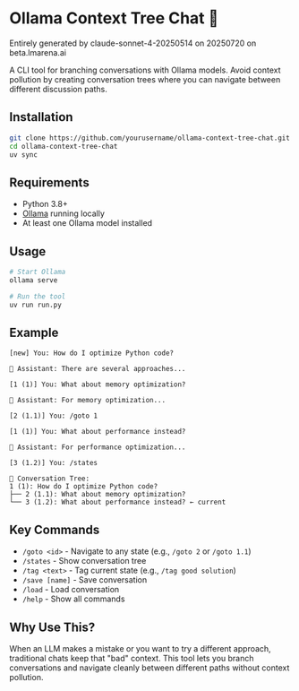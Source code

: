 # Ollama Context Tree Chat 🌳

Entirely generated by claude-sonnet-4-20250514 on 20250720 on beta.lmarena.ai

A CLI tool for branching conversations with Ollama models. Avoid context pollution by creating conversation trees where you can navigate between different discussion paths.

## Installation

```bash
git clone https://github.com/yourusername/ollama-context-tree-chat.git
cd ollama-context-tree-chat
uv sync
```

## Requirements

- Python 3.8+
- [Ollama](https://ollama.ai) running locally
- At least one Ollama model installed

## Usage

```bash
# Start Ollama
ollama serve

# Run the tool
uv run run.py
```

## Example

```
[new] You: How do I optimize Python code?

🤖 Assistant: There are several approaches...

[1 (1)] You: What about memory optimization?

🤖 Assistant: For memory optimization...

[2 (1.1)] You: /goto 1

[1 (1)] You: What about performance instead?

🤖 Assistant: For performance optimization...

[3 (1.2)] You: /states

🌳 Conversation Tree:
1 (1): How do I optimize Python code?
├── 2 (1.1): What about memory optimization?
└── 3 (1.2): What about performance instead? ← current
```

## Key Commands

- `/goto <id>` - Navigate to any state (e.g., `/goto 2` or `/goto 1.1`)
- `/states` - Show conversation tree
- `/tag <text>` - Tag current state (e.g., `/tag good solution`)
- `/save [name]` - Save conversation
- `/load` - Load conversation
- `/help` - Show all commands

## Why Use This?

When an LLM makes a mistake or you want to try a different approach, traditional chats keep that "bad" context. This tool lets you branch conversations and navigate cleanly between different paths without context pollution.